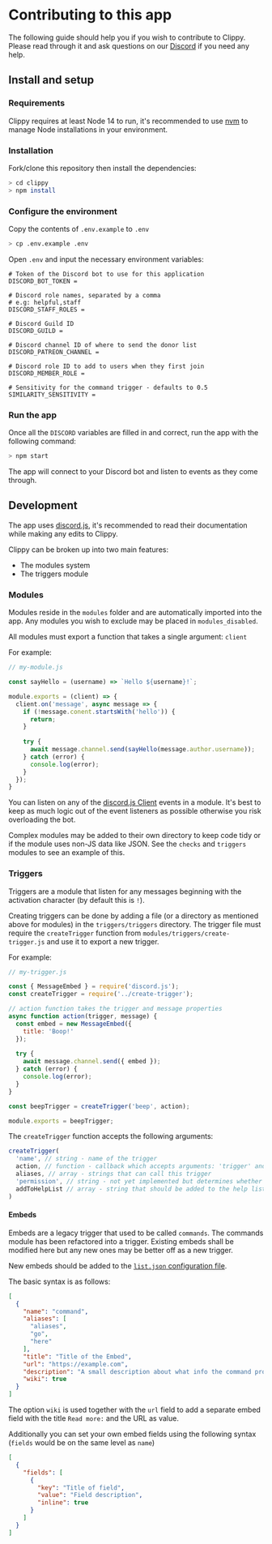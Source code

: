 # Contributing to this app

The following guide should help you if you wish to contribute to Clippy. Please read through it and ask questions on our [Discord](https://discord.com/luckperms) if you need any help.

## Install and setup

### Requirements

Clippy requires at least Node 14 to run, it's recommended to use [nvm](https://github.com/nvm-sh/nvm#about) to manage Node installations in your environment.

### Installation

Fork/clone this repository then install the dependencies:

```bash
> cd clippy
> npm install
```

### Configure the environment

Copy the contents of `.env.example` to `.env`

```bash
> cp .env.example .env
```

Open `.env` and input the necessary environment variables:

```dotenv
# Token of the Discord bot to use for this application
DISCORD_BOT_TOKEN =

# Discord role names, separated by a comma
# e.g: helpful,staff
DISCORD_STAFF_ROLES =

# Discord Guild ID
DISCORD_GUILD =

# Discord channel ID of where to send the donor list
DISCORD_PATREON_CHANNEL =

# Discord role ID to add to users when they first join
DISCORD_MEMBER_ROLE =

# Sensitivity for the command trigger - defaults to 0.5
SIMILARITY_SENSITIVITY =
```

### Run the app

Once all the `DISCORD` variables are filled in and correct, run the app with the following command:

```bash
> npm start
```

The app will connect to your Discord bot and listen to events as they come through.

## Development

The app uses [discord.js](https://discord.js.org/), it's recommended to read their documentation while making any edits to Clippy.

Clippy can be broken up into two main features:

- The modules system
- The triggers module

### Modules

Modules reside in the `modules` folder and are automatically imported into the app. Any modules you wish to exclude may be placed in `modules_disabled`.

All modules must export a function that takes a single argument: `client`

For example: 

```js
// my-module.js

const sayHello = (username) => `Hello ${username}!`;

module.exports = (client) => {
  client.on('message', async message => {
    if (!message.conent.startsWith('hello')) {
      return;
    }
    
    try {
      await message.channel.send(sayHello(message.author.username));
    } catch (error) {
      console.log(error);
    }
  });
}
```

You can listen on any of the [discord.js Client](https://discord.js.org/#/docs/main/stable/class/Client) events in a module. It's best to keep as much logic out of the event listeners as possible otherwise you risk overloading the bot.

Complex modules may be added to their own directory to keep code tidy or if the module uses non-JS data like JSON. See the `checks` and `triggers` modules to see an example of this.

### Triggers

Triggers are a module that listen for any messages beginning with the activation character (by default this is `!`).

Creating triggers can be done by adding a file (or a directory as mentioned above for modules) in the `triggers/triggers` directory. The trigger file must require the `createTrigger` function from `modules/triggers/create-trigger.js` and use it to export a new trigger.

For example:

```js
// my-trigger.js

const { MessageEmbed } = require('discord.js');
const createTrigger = require('../create-trigger');

// action function takes the trigger and message properties
async function action(trigger, message) {
  const embed = new MessageEmbed({
    title: 'Boop!'
  });
  
  try {
    await message.channel.send({ embed });
  } catch (error) {
    console.log(error);
  }
}

const beepTrigger = createTrigger('beep', action);

module.exports = beepTrigger;
```

The `createTrigger` function accepts the following arguments:

```js
createTrigger(
  'name', // string - name of the trigger
  action, // function - callback which accepts arguments: 'trigger' and 'message'
  aliases, // array - strings that can call this trigger
  'permission', // string - not yet implemented but determines whether the trigger should fire based on the user's role
  addToHelpList // array - string that should be added to the help list (defaults to a combination of 'name' and 'aliases' properties)
)
```

#### Embeds

Embeds are a legacy trigger that used to be called `commands`. The commands module has been refactored into a trigger. Existing embeds shall be modified here but any new ones may be better off as a new trigger.

New embeds should be added to the [`list.json` configuration file](https://github.com/LuckPerms/clippy/blob/master/modules/triggers/triggers/embeds/list.json).

The basic syntax is as follows:
```json
[
  {
    "name": "command",
    "aliases": [
      "aliases",
      "go",
      "here"
    ],
    "title": "Title of the Embed",
    "url": "https://example.com",
    "description": "A small description about what info the command provides",
    "wiki": true
  }
]
```

The option `wiki` is used together with the `url` field to add a separate embed field with the title `Read more:` and the URL as value.

Additionally you can set your own embed fields using the following syntax (`fields` would be on the same level as `name`)
```json
[
  {
    "fields": [
      {
        "key": "Title of field",
        "value": "Field description",
        "inline": true
      }
    ]
  }
]
```

